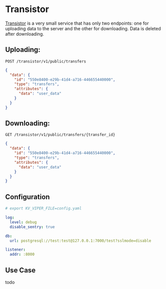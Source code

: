 # Transistor

[Transistor](https://github.com/zero-art-rs/transistor) is a very small service that has only two endpoints: one for uploading data to the server and the other for downloading. Data is deleted after downloading.

## Uploading:
```http
POST /transistor/v1/public/transfers
```
```json
{
  "data": {
    "id": "550e8400-e29b-41d4-a716-446655440000",
    "type": "transfers",
    "attributes": {
      "data": "user_data"
    }
  }
}
```

## Downloading:
```http
GET /transistor/v1/public/transfers/{transfer_id}
```
```json
{
  "data": {
    "id": "550e8400-e29b-41d4-a716-446655440000",
    "type": "transfers",
    "attributes": {
      "data": "user_data"
    }
  }
}
```

## Configuration

```yaml
# export KV_VIPER_FILE=config.yaml

log:
  level: debug
  disable_sentry: true

db:
  url: postgresql://test:test@127.0.0.1:7000/test?sslmode=disable

listener:
  addr: :8000
```

## Use Case

todo
